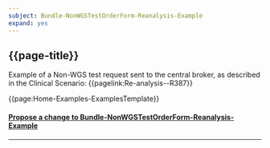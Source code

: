 ```yaml
---
subject: Bundle-NonWGSTestOrderForm-Reanalysis-Example
expand: yes
---
```


## {{page-title}}

Example of a Non-WGS test request sent to the central broker, as described in the Clinical Scenario: {{pagelink:Re-analysis--R387}}

{{page:Home-Examples-ExamplesTemplate}}


<div id="Feedback" class="tabcontent">
<h4><a href='' target="_blank">Propose a change to Bundle-NonWGSTestOrderForm-Reanalysis-Example</a></h4>
</div>

---